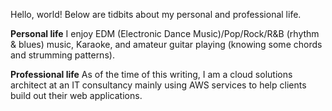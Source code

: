 Hello, world!
Below are tidbits about my personal and professional life.

**Personal life**
I enjoy EDM (Electronic Dance Music)/Pop/Rock/R&B (rhythm & blues) music, Karaoke, and amateur guitar playing (knowing some chords and strumming patterns).

**Professional life**
As of the time of this writing, I am a cloud solutions architect at an IT consultancy mainly using AWS services to help clients build out their web applications.
